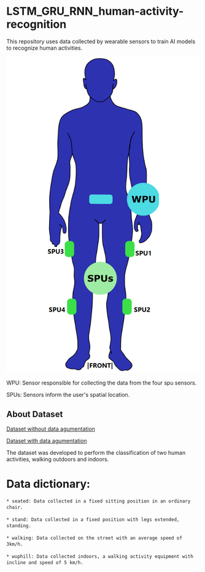 # LSTM_GRU_RNN_human-activity-recognition
This repository uses data collected by wearable sensors to train AI models to recognize human activities. 

![alt text](human_body_wpu_spu2.png)

WPU: Sensor responsible for collecting the data from the four spu sensors. 

SPUs: Sensors inform the user's spatial location.


## About Dataset

[Dataset without data agumentation](https://www.kaggle.com/datasets/jonathansilva2020/recognition-of-human-activity-har-four-classes)

[Dataset with data agumentation](https://www.kaggle.com/datasets/jonathansilva2020/recognition-of-human-activity-data-agumentation)

The dataset was developed to perform the classification of two human activities, walking outdoors and indoors.

# Data dictionary:

    * seated: Data collected in a fixed sitting position in an ordinary chair.

    * stand: Data collected in a fixed position with legs extended, standing.

    * walking: Data collected on the street with an average speed of 3km/h.

    * wuphill: Data collected indoors, a walking activity equipment with incline and speed of 5 km/h.

